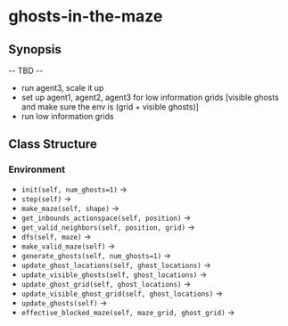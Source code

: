 # ghosts-in-the-maze

## Synopsis
-- TBD -- 
- run agent3, scale it up
- set up agent1, agent2, agent3 for low information grids [visible ghosts and make sure the env is (grid + visible ghosts)]
- run low information grids

## Class Structure
### Environment
- `init(self, num_ghosts=1)` → 
- `step(self)` →
- `make_maze(self, shape)` →  
- `get_inbounds_actionspace(self, position)` →
- `get_valid_neighbors(self, position, grid)` →
- `dfs(self, maze)` →
- `make_valid_maze(self)` →
- `generate_ghosts(self, num_ghosts=1)` →
- `update_ghost_locations(self, ghost_locations)` →
- `update_visible_ghosts(self, ghost_locations)` →
- `update_ghost_grid(self, ghost_locations)` →
- `update_visible_ghost_grid(self, ghost_locations)` →
- `update_ghosts(self)` →
- `effective_blocked_maze(self, maze_grid, ghost_grid)` → 